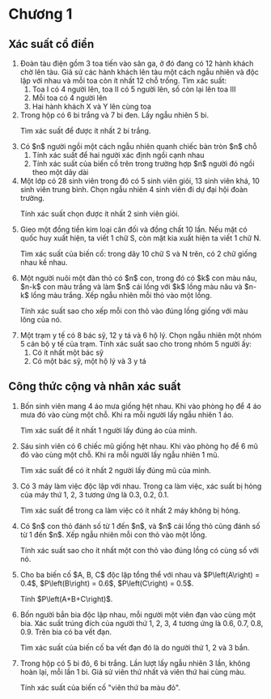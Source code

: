 # Chương 1
## Xác suất cổ điển
<ol>
  <li>Đoàn tàu điện gồm 3 toa tiến vào sân ga, ở đó đang có 12 hành khách chờ lên tàu.
    Giả sử các hành khách lên tàu một cách ngẫu nhiên và độc lập với nhau và mỗi toa còn ít nhất 12 chỗ trống. Tìm xác suất:
    <ol>
      <li>Toa I có 4 người lên, toa II có 5 người lên, số còn lại lên toa III</li>
      <li>Mỗi toa có 4 người lên</li>
      <li>Hai hành khách X và Y lên cùng toa</li>
    </ol>
  </li>

  <li>Trong hộp có 6 bi trắng và 7 bi đen. Lấy ngẫu nhiên 5 bi.
    <p>Tìm xác suất để được ít nhất 2 bi trắng.</p>
  </li>

  <li>Có $n$ người ngồi một cách ngẫu nhiên quanh chiếc bàn tròn $n$ chỗ
    <ol>
      <li>Tính xác suất để hai người xác định ngồi cạnh nhau</li>
      <li>Tính xác suất của biến cố trên trong trường hợp $n$ người đó ngồi theo một dãy dài</li>
    </ol>
  </li>

  <li>Một lớp có 28 sinh viên trong đó có 5 sinh viên giỏi, 13 sinh viên khá, 10 sinh viên trung bình. Chọn ngẫu nhiên 4 sinh viên đi dự đại hội đoàn trường.
    <p>Tính xác suất chọn được ít nhất 2 sinh viên giỏi.</p>
  </li>

  <li>Gieo một đồng tiền kim loại cân đối và đồng chất 10 lần. Nếu mặt có quốc huy xuất hiện, ta viết 1 chữ S, còn mặt kia xuất hiện ta viết 1 chữ N.
    <p>Tìm xác suất của biến cố: trong dãy 10 chữ S và N trên, có 2 chữ giống nhau kề nhau.</p>
  </li>

  <li>Một người nuôi một đàn thỏ có $n$ con, trong đó có $k$ con màu nâu, $n-k$ con màu trắng và làm $n$ cái lồng với $k$ lồng màu nâu và $n-k$ lồng màu trắng. Xếp ngẫu nhiên mỗi thỏ vào một lồng.
    <p>Tính xác suất sao cho xếp mỗi con thỏ vào đúng lồng giống với màu lông của nó.</p>
  </li>

  <li>Một trạm y tế có 8 bác sỹ, 12 y tá và 6 hộ lý. Chọn ngẫu nhiên một nhóm 5 cán bộ y tế của trạm. Tính xác suất sao cho trong nhóm 5 người ấy:
    <ol>
      <li>Có ít nhất một bác sỹ</li>
      <li>Có một bác sỹ, một hộ lý và 3 y tá</li>
    </ol>
  </li>
</ol>

## Công thức cộng và nhân xác suất
<ol>
  <li>Bốn sinh viên mang 4 áo mưa giống hệt nhau. Khi vào phòng họ để 4 áo mưa đó vào cùng một chỗ. Khi ra mỗi người lấy ngẫu nhiên 1 áo.
    <p>Tìm xác suất để ít nhất 1 người lấy đúng áo của mình.</p>
  </li>

  <li>Sáu sinh viên có 6 chiếc mũ giống hệt nhau. Khi vào phòng họ để 6 mũ đó vào cùng một chỗ. Khi ra mỗi người lấy ngẫu nhiên 1 mũ.
    <p>Tìm xác suất để có ít nhất 2 người lấy đúng mũ của mình.</p>
  </li>

  <li>Có 3 máy làm việc độc lập với nhau. Trong ca làm việc, xác suất bị hỏng của máy thứ 1, 2, 3 tương ứng là 0.3, 0.2, 0.1.
    <p>Tìm xác suất để trong ca làm việc có ít nhất 2 máy không bị hỏng.</p>
  </li>

  <li>Có $n$ con thỏ đánh số từ 1 đến $n$, và $n$ cái lồng thỏ cũng đánh số từ 1 đến $n$. Xếp ngẫu nhiên mỗi con thỏ vào một lồng.
    <p>Tính xác suất sao cho ít nhất một con thỏ vào đúng lồng có cùng số với nó.</p>
  </li>

  <li>Cho ba biến cố $A, B, C$ độc lập tổng thể với nhau và $P\left(A\right) = 0.4$, $P\left(B\right) = 0.6$, $P\left(C\right) = 0.5$. 
    <p>Tính $P\left(A+B+C\right)$.</p>
  </li>

  <li>Bốn người bắn bia độc lập nhau, mỗi người một viên đạn vào cùng một bia. Xác suất trúng đích của người thứ 1, 2, 3, 4 tương ứng là 0.6, 0.7, 0.8, 0.9. Trên bia có ba vết đạn.
  <p>Tìm xác suất của biến cố ba vết đạn đó là do người thứ 1, 2 và 3 bắn.</p>
  </li>

  <li>Trong hộp có 5 bi đỏ, 6 bi trắng. Lần lượt lấy ngẫu nhiên 3 lần, không hoàn lại, mỗi lần 1 bi. Giả sử viên thứ nhất và viên thứ hai cùng màu.
    <p>Tính xác suất của biến cố "viên thứ ba màu đỏ".</p>
  </li>
</ol>
